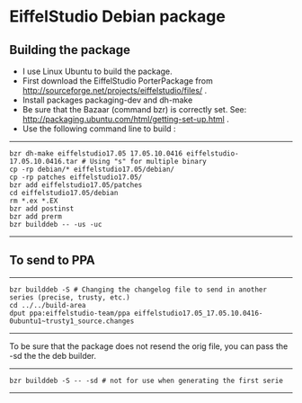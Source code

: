EiffelStudio Debian package
===========================



Building the package
--------------------

  * I use Linux Ubuntu to build the package.
  * First download the EiffelStudio PorterPackage from http://sourceforge.net/projects/eiffelstudio/files/ .
  * Install packages packaging-dev and dh-make
  * Be sure that the Bazaar (command bzr) is correctly set. See: http://packaging.ubuntu.com/html/getting-set-up.html .
  * Use the following command line to build :

***

	bzr dh-make eiffelstudio17.05 17.05.10.0416 eiffelstudio-17.05.10.0416.tar # Using "s" for multiple binary
	cp -rp debian/* eiffelstudio17.05/debian/
	cp -rp patches eiffelstudio17.05/
	bzr add eiffelstudio17.05/patches
	cd eiffelstudio17.05/debian
	rm *.ex *.EX
	bzr add postinst
	bzr add prerm
	bzr builddeb -- -us -uc

***

To send to PPA
--------------

***

	bzr builddeb -S # Changing the changelog file to send in another series (precise, trusty, etc.)
	cd ../../build-area
	dput ppa:eiffelstudio-team/ppa eiffelstudio17.05_17.05.10.0416-0ubuntu1~trusty1_source.changes

***

To be sure that the package does not resend the orig file, you can pass the -sd the the deb builder.

***

	bzr builddeb -S -- -sd # not for use when generating the first serie

***
